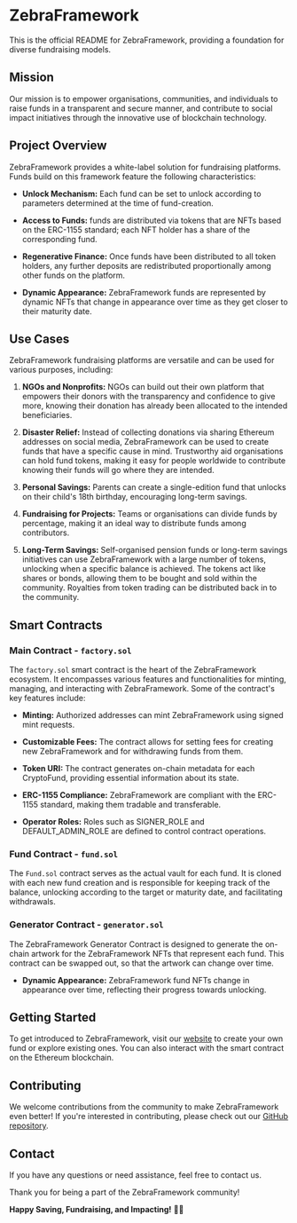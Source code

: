 # ZebraFramework

This is the official README for ZebraFramework, providing a foundation for diverse fundraising models.

## Mission

Our mission is to empower organisations, communities, and individuals to raise funds in a transparent and secure manner, and contribute to social impact initiatives through the innovative use of blockchain technology.

## Project Overview

ZebraFramework provides a white-label solution for fundraising platforms. Funds build on this framework feature the following characteristics:

- **Unlock Mechanism:** Each fund can be set to unlock according to parameters determined at the time of fund-creation.

- **Access to Funds:** funds are distributed via tokens that are NFTs based on the ERC-1155 standard; each NFT holder has a share of the corresponding fund.

- **Regenerative Finance:** Once funds have been distributed to all token holders, any further deposits are redistributed proportionally among other funds on the platform.

- **Dynamic Appearance:** ZebraFramework funds are represented by dynamic NFTs that change in appearance over time as they get closer to their maturity date.

## Use Cases

ZebraFramework fundraising platforms are versatile and can be used for various purposes, including:

1. **NGOs and Nonprofits:** NGOs can build out their own platform that empowers their donors with the transparency and confidence to give more, knowing their donation has already been allocated to the intended beneficiaries.

2. **Disaster Relief:** Instead of collecting donations via sharing Ethereum addresses on social media, ZebraFramework can be used to create funds that have a specific cause in mind. Trustworthy aid organisations can hold fund tokens, making it easy for people worldwide to contribute knowing their funds will go where they are intended.

3. **Personal Savings:** Parents can create a single-edition fund that unlocks on their child's 18th birthday, encouraging long-term savings.

4. **Fundraising for Projects:** Teams or organisations can divide funds by percentage, making it an ideal way to distribute funds among contributors.

5. **Long-Term Savings:** Self-organised pension funds or long-term savings initiatives can use ZebraFramework with a large number of tokens, unlocking when a specific balance is achieved. The tokens act like shares or bonds, allowing them to be bought and sold within the community. Royalties from token trading can be distributed back in to the community.

## Smart Contracts

### Main Contract - `factory.sol`

The `factory.sol` smart contract is the heart of the ZebraFramework ecosystem. It encompasses various features and functionalities for minting, managing, and interacting with ZebraFramework. Some of the contract's key features include:

- **Minting:** Authorized addresses can mint ZebraFramework using signed mint requests.

- **Customizable Fees:** The contract allows for setting fees for creating new ZebraFramework and for withdrawing funds from them.

- **Token URI:** The contract generates on-chain metadata for each CryptoFund, providing essential information about its state.

- **ERC-1155 Compliance:** ZebraFramework are compliant with the ERC-1155 standard, making them tradable and transferable.

- **Operator Roles:** Roles such as SIGNER_ROLE and DEFAULT_ADMIN_ROLE are defined to control contract operations.

### Fund Contract - `fund.sol`

The `Fund.sol` contract serves as the actual vault for each fund. It is cloned with each new fund creation and is responsible for keeping track of the balance, unlocking according to the target or maturity date, and facilitating withdrawals. 


### Generator Contract - `generator.sol`

The ZebraFramework Generator Contract is designed to generate the on-chain artwork for the ZebraFramework NFTs that represent each fund. This contract can be swapped out, so that the artwork can change over time.

- **Dynamic Appearance:** ZebraFramework fund NFTs change in appearance over time, reflecting their progress towards unlocking.

## Getting Started

To get introduced to ZebraFramework, visit our [website](https://zappfundraising.vercel.app//) to create your own fund or explore existing ones. You can also interact with the smart contract on the Ethereum blockchain.

## Contributing

We welcome contributions from the community to make ZebraFramework even better! If you're interested in contributing, please check out our [GitHub repository](https://github.com/qedric/zebraframework).

## Contact

If you have any questions or need assistance, feel free to contact us.

Thank you for being a part of the ZebraFramework community!

**Happy Saving, Fundraising, and Impacting!** 🐷🚀